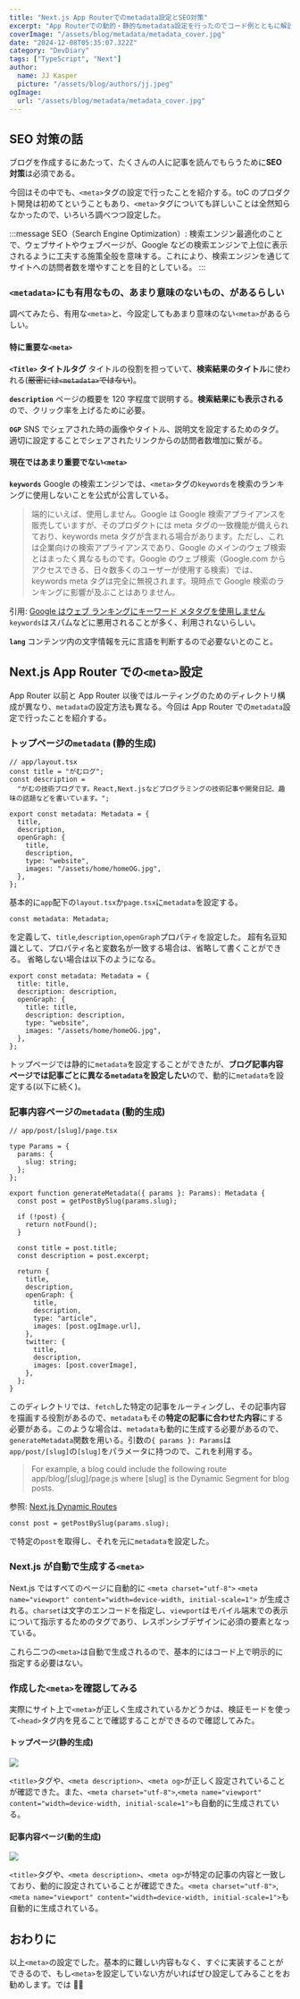 ```yaml
---
title: "Next.js App Routerでのmetadata設定とSEO対策"
excerpt: "App Routerでの動的・静的なmetadata設定を行ったのでコード例とともに解説します。"
coverImage: "/assets/blog/metadata/metadata_cover.jpg"
date: "2024-12-08T05:35:07.322Z"
category: "DevDiary"
tags: ["TypeScript", "Next"]
author:
  name: JJ Kasper
  picture: "/assets/blog/authors/jj.jpeg"
ogImage:
  url: "/assets/blog/metadata/metadata_cover.jpg"
---
```


## SEO 対策の話

ブログを作成するにあたって、たくさんの人に記事を読んでもらうために**SEO 対策**は必須である。

今回はその中でも、`<meta>`タグの設定で行ったことを紹介する。toC のプロダクト開発は初めてということもあり、`<meta>`タグについても詳しいことは全然知らなかったので、いろいろ調べつつ設定した。

:::message
SEO（Search Engine Optimization）: 検索エンジン最適化のことで、ウェブサイトやウェブページが、Google などの検索エンジンで上位に表示されるように工夫する施策全般を意味する。これにより、検索エンジンを通じてサイトへの訪問者数を増やすことを目的としている。
:::

### `<metadata>`にも有用なもの、あまり意味のないもの、があるらしい

調べてみたら、有用な`<meta>`と、今設定してもあまり意味のない`<meta>`があるらしい。

#### 特に重要な`<meta>`

**`<Title>` タイトルタグ**
タイトルの役割を担っていて、**検索結果のタイトル**に使われる(~~厳密には`<metadata>`ではない~~)。

**`description`**
ページの概要を 120 字程度で説明する。**検索結果にも表示される**ので、クリック率を上げるために必要。

**`OGP`**
SNS でシェアされた時の画像やタイトル、説明文を設定するためのタグ。適切に設定することでシェアされたリンクからの訪問者数増加に繋がる。

#### 現在ではあまり重要でない`<meta>`

**`keywords`**
Google の検索エンジンでは、`<meta>`タグの`keywords`を検索のランキングに使用しないことを公式が公言している。

> 端的にいえば、使用しません。Google は Google 検索アプライアンスを販売していますが、そのプロダクトには meta タグの一致機能が備えられており、keywords meta タグが含まれる場合があります。ただし、これは企業向けの検索アプライアンスであり、Google のメインのウェブ検索とはまったく異なるものです。Google のウェブ検索（Google.com からアクセスできる、日々数多くのユーザーが使用する検索）では、keywords meta タグは完全に無視されます。現時点で Google 検索のランキングに影響が及ぶことはありません。

引用: [Google はウェブ ランキングにキーワード メタタグを使用しません](https://developers.google.com/search/blog/2009/09/google-does-not-use-keywords-meta-tag?hl=ja)
`keywords`はスパムなどに悪用されることが多く、利用されないらしい。

**`lang`**
コンテンツ内の文字情報を元に言語を判断するので必要ないとのこと。

## Next.js App Router での`<meta>`設定

App Router 以前と App Router 以後ではルーティングのためのディレクトリ構成が異なり、`metadata`の設定方法も異なる。今回は App Router での`metadata`設定で行ったことを紹介する。

### トップページの`metadata` (静的生成)

```tsx
// app/layout.tsx
const title = "がむログ";
const description =
  "がむの技術ブログです。React,Next.jsなどプログラミングの技術記事や開発日記、趣味の話題などを書いています。";

export const metadata: Metadata = {
  title,
  description,
  openGraph: {
    title,
    description,
    type: "website",
    images: "/assets/home/homeOG.jpg",
  },
};
```

基本的に`app`配下の`layout.tsx`か`page.tsx`に`metadata`を設定する。

```tsx
const metadata: Metadata;
```

を定義して、`title`,`description`,`openGraph`プロパティを設定した。
超有名豆知識として、プロパティ名と変数名が一致する場合は、省略して書くことができる。
省略しない場合は以下のようになる。

```tsx
export const metadata: Metadata = {
  title: title,
  description: description,
  openGraph: {
    title: title,
    description: description,
    type: "website",
    images: "/assets/home/homeOG.jpg",
  },
};
```

トップページでは静的に`metadata`を設定することができたが、**ブログ記事内容ページでは記事ごとに異なる`metadata`を設定したい**ので、動的に`metadata`を設定する(以下に続く)。

### 記事内容ページの`metadata` (動的生成)

```tsx
// app/post/[slug]/page.tsx

type Params = {
  params: {
    slug: string;
  };
};

export function generateMetadata({ params }: Params): Metadata {
  const post = getPostBySlug(params.slug);

  if (!post) {
    return notFound();
  }

  const title = post.title;
  const description = post.excerpt;

  return {
    title,
    description,
    openGraph: {
      title,
      description,
      type: "article",
      images: [post.ogImage.url],
    },
    twitter: {
      title,
      description,
      images: [post.coverImage],
    },
  };
}
```

このディレクトリでは、`fetch`した特定の記事をルーティングし、その記事内容を描画する役割があるので、`metadata`もその**特定の記事に合わせた内容**にする必要がある。このような場合は、`metadata`も動的に生成する必要があるので、`generateMetadata`関数を用いる。引数の`{ params }: Params`は`app/post/[slug]`の`[slug]`をパラメータに持つので、これを利用する。

> For example, a blog could include the following route app/blog/[slug]/page.js where [slug] is the Dynamic Segment for blog posts.

参照: [Next.js Dynamic Routes](https://nextjs.org/docs/app/building-your-application/routing/dynamic-routes)

```tsx
const post = getPostBySlug(params.slug);
```

で特定の`post`を取得し、それを元に`metadata`を設定した。

### Next.js が自動で生成する`<meta>`

Next.js ではすべてのページに自動的に
`<meta charset="utf-8">`
`<meta name="viewport" content="width=device-width, initial-scale=1">`
が生成される。`charset`は文字のエンコードを指定し、`viewport`はモバイル端末での表示について指示するためのタグであり、レスポンシブデザインに必須の要素となっている。

これら二つの`<meta>`は自動で生成されるので、基本的にはコード上で明示的に指定する必要はない。

### 作成した`<meta>`を確認してみる

実際にサイト上で`<meta>`が正しく生成されているかどうかは、検証モードを使って`<head>`タグ内を見ることで確認することができるので確認してみた。

#### トップページ(静的生成)

![](https://storage.googleapis.com/zenn-user-upload/2c4ae4ebff53-20241209.png)

`<title>`タグや、`<meta description>`、`<meta og>`が正しく設定されていることが確認できた。また、`<meta charset="utf-8">`,`<meta name="viewport" content="width=device-width, initial-scale=1">`も自動的に生成されている。

#### 記事内容ページ(動的生成)

![](https://storage.googleapis.com/zenn-user-upload/9cdc10cd7f3c-20241209.png)

`<title>`タグや、`<meta description>`、`<meta og>`が特定の記事の内容と一致しており、動的に設定されていることが確認できた。`<meta charset="utf-8">`,`<meta name="viewport" content="width=device-width, initial-scale=1">`も自動的に生成されている。

## おわりに

以上`<meta>`の設定でした。基本的に難しい内容もなく、すぐに実装することができるので、もし`<meta>`を設定していない方がいればぜひ設定してみることをお勧めします。では 👋🏻
